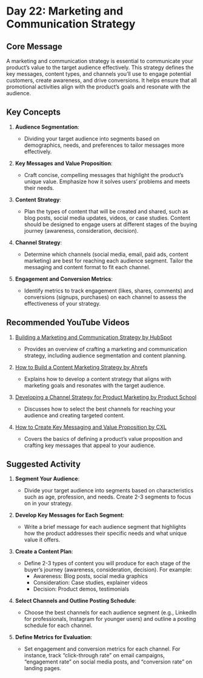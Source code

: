 # Day 22: Marketing and Communication Strategy

## Core Message
A marketing and communication strategy is essential to communicate your product’s value to the target audience effectively. This strategy defines the key messages, content types, and channels you’ll use to engage potential customers, create awareness, and drive conversions. It helps ensure that all promotional activities align with the product’s goals and resonate with the audience.

## Key Concepts
1. **Audience Segmentation**:
   - Dividing your target audience into segments based on demographics, needs, and preferences to tailor messages more effectively.

2. **Key Messages and Value Proposition**:
   - Craft concise, compelling messages that highlight the product’s unique value. Emphasize how it solves users’ problems and meets their needs.

3. **Content Strategy**:
   - Plan the types of content that will be created and shared, such as blog posts, social media updates, videos, or case studies. Content should be designed to engage users at different stages of the buying journey (awareness, consideration, decision).

4. **Channel Strategy**:
   - Determine which channels (social media, email, paid ads, content marketing) are best for reaching each audience segment. Tailor the messaging and content format to fit each channel.

5. **Engagement and Conversion Metrics**:
   - Identify metrics to track engagement (likes, shares, comments) and conversions (signups, purchases) on each channel to assess the effectiveness of your strategy.

## Recommended YouTube Videos
1. [Building a Marketing and Communication Strategy by HubSpot](https://www.youtube.com/watch?v=qOa6o71KBm4)
   - Provides an overview of crafting a marketing and communication strategy, including audience segmentation and content planning.

2. [How to Build a Content Marketing Strategy by Ahrefs](https://www.youtube.com/watch?v=O_M_azf3pyg)
   - Explains how to develop a content strategy that aligns with marketing goals and resonates with the target audience.

3. [Developing a Channel Strategy for Product Marketing by Product School](https://www.youtube.com/watch?v=mBKnfxBvQdE)
   - Discusses how to select the best channels for reaching your audience and creating targeted content.

4. [How to Create Key Messaging and Value Proposition by CXL](https://www.youtube.com/watch?v=DaU7cWSkRr0)
   - Covers the basics of defining a product’s value proposition and crafting key messages that appeal to your audience.

## Suggested Activity
1. **Segment Your Audience**:
   - Divide your target audience into segments based on characteristics such as age, profession, and needs. Create 2-3 segments to focus on in your strategy.

2. **Develop Key Messages for Each Segment**:
   - Write a brief message for each audience segment that highlights how the product addresses their specific needs and what unique value it offers.

3. **Create a Content Plan**:
   - Define 2-3 types of content you will produce for each stage of the buyer’s journey (awareness, consideration, decision). For example:
     - Awareness: Blog posts, social media graphics
     - Consideration: Case studies, explainer videos
     - Decision: Product demos, testimonials

4. **Select Channels and Outline Posting Schedule**:
   - Choose the best channels for each audience segment (e.g., LinkedIn for professionals, Instagram for younger users) and outline a posting schedule for each channel.

5. **Define Metrics for Evaluation**:
   - Set engagement and conversion metrics for each channel. For instance, track “click-through rate” on email campaigns, “engagement rate” on social media posts, and “conversion rate” on landing pages.
